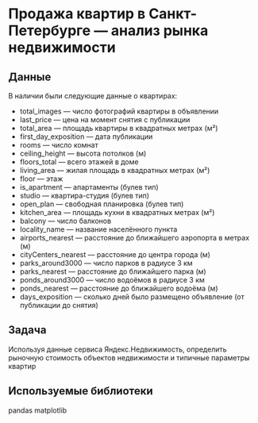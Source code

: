 # Продажа квартир в Санкт-Петербурге — анализ рынка недвижимости

## Данные

В наличии были следующие данные о квартирах:
- total_images — число фотографий квартиры в объявлении
- last_price — цена на момент снятия с публикации
- total_area — площадь квартиры в квадратных метрах (м²)
- first_day_exposition — дата публикации
- rooms — число комнат
- ceiling_height — высота потолков (м)
- floors_total — всего этажей в доме
- living_area — жилая площадь в квадратных метрах (м²)
- floor — этаж
- is_apartment — апартаменты (булев тип)
- studio — квартира-студия (булев тип)
- open_plan — свободная планировка (булев тип)
- kitchen_area — площадь кухни в квадратных метрах (м²)
- balcony — число балконов
- locality_name — название населённого пункта
- airports_nearest — расстояние до ближайшего аэропорта в метрах (м)
- cityCenters_nearest — расстояние до центра города (м)
- parks_around3000 — число парков в радиусе 3 км
- parks_nearest — расстояние до ближайшего парка (м)
- ponds_around3000 — число водоёмов в радиусе 3 км
- ponds_nearest — расстояние до ближайшего водоёма (м)
- days_exposition — сколько дней было размещено объявление (от публикации до снятия)

## Задача

Используя данные сервиса Яндекс.Недвижимость, определить рыночную стоимость объектов недвижимости и типичные параметры квартир  

## Используемые библиотеки
pandas matplotlib 